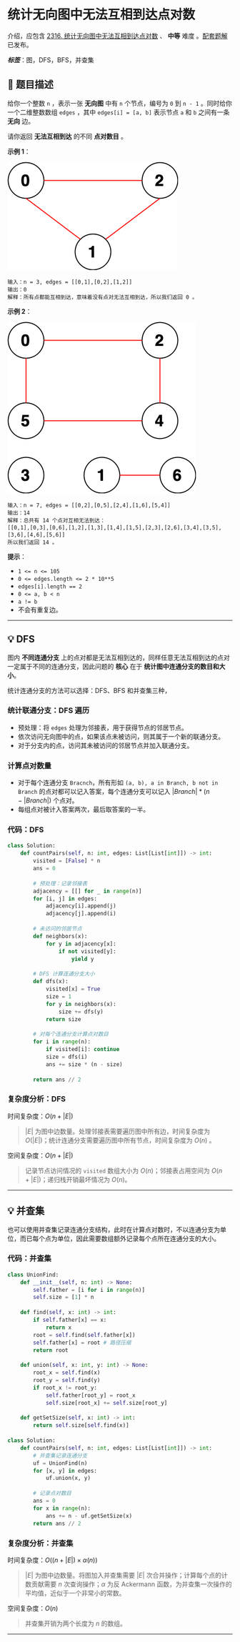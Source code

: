 # 统计无向图中无法互相到达点对数

介绍，应包含 [2316. 统计无向图中无法互相到达点对数](https://leetcode.cn/problems/count-unreachable-pairs-of-nodes-in-an-undirected-graph/) 、 **中等** 难度 。[配套题解](https://leetcode.cn/problems/count-unreachable-pairs-of-nodes-in-an-undirected-graph/solutions/2492228/shi-yong-dfs-huo-bing-cha-ji-tong-ji-lia-2mma/) 已发布。

***标签***：图，DFS，BFS，并查集

## :open_book: 题目描述

给你一个整数 `n` ，表示一张 **无向图** 中有 `n` 个节点，编号为 `0` 到 `n - 1` 。同时给你一个二维整数数组 `edges` ，其中 `edges[i] = [a, b]` 表示节点 `a` 和 `b` 之间有一条 **无向** 边。

请你返回 **无法互相到达** 的不同 **点对数目** 。

**示例 1**：

![LC-2316-eg1](resources/2316/eg-1.png)

```example
输入：n = 3, edges = [[0,1],[0,2],[1,2]]
输出：0
解释：所有点都能互相到达，意味着没有点对无法互相到达，所以我们返回 0 。
```

**示例 2**：

![LC-2316-eg2](resources/2316/eg-2.png)

```example
输入：n = 7, edges = [[0,2],[0,5],[2,4],[1,6],[5,4]]
输出：14
解释：总共有 14 个点对互相无法到达：
[[0,1],[0,3],[0,6],[1,2],[1,3],[1,4],[1,5],[2,3],[2,6],[3,4],[3,5],[3,6],[4,6],[5,6]]
所以我们返回 14 。
```

**提示**：

- `1 <= n <= 105`
- `0 <= edges.length <= 2 * 10**5`
- `edges[i].length == 2`
- `0 <= a, b < n`
- `a != b`
- 不会有重复边。

---

## :bulb: DFS

图内 **不同连通分支** 上的点对都是无法互相到达的，同样任意无法互相到达的点对一定属于不同的连通分支，因此问题的 **核心** 在于 **统计图中连通分支的数目和大小**。

统计连通分支的方法可以选择：DFS、BFS 和并查集三种，

### 统计联通分支：DFS 遍历

- 预处理：将 `edges` 处理为邻接表，用于获得节点的邻居节点。
- 依次访问无向图中的点，如果该点未被访问，则其属于一个新的联通分支。
- 对于分支内的点，访问其未被访问的邻居节点并加入联通分支。

### 计算点对数量

- 对于每个连通分支 `Bracnch`，所有形如 `(a, b), a in Branch, b not in Branch` 的点对都可以记入答案，每个连通分支可以记入 $|Branch| * (n - |Branch|)$ 个点对。
- 每组点对被计入答案两次，最后取答案的一半。

### 代码：DFS

```Python
class Solution:
    def countPairs(self, n: int, edges: List[List[int]]) -> int:
        visited = [False] * n
        ans = 0

        # 预处理：记录邻接表
        adjacency = [[] for _ in range(n)]
        for [i, j] in edges:
            adjacency[i].append(j)
            adjacency[j].append(i)
        
        # 未访问的邻居节点
        def neighbors(x):
            for y in adjacency[x]:
                if not visited[y]:
                    yield y

        # DFS 计算连通分支大小
        def dfs(x):
            visited[x] = True
            size = 1
            for y in neighbors(x):
                size += dfs(y)
            return size

        # 对每个连通分支计算点对数目
        for i in range(n):
            if visited[i]: continue
            size = dfs(i)
            ans += size * (n - size)

        return ans // 2
```

### 复杂度分析：DFS

时间复杂度：$O(n + |E|)$
> $|E|$ 为图中边数量。处理邻接表需要遍历图中所有边，时间复杂度为 $O(|E|)$；统计连通分支需要遍历图中所有节点，时间复杂度为 $O(n)$ 。

空间复杂度：$O(n + |E|)$
> 记录节点访问情况的 `visited` 数组大小为 $O(n)$；邻接表占用空间为 $O(n + |E|)$；递归栈开销最坏情况为 $O(n)$。

---

## :bulb: 并查集

也可以使用并查集记录连通分支结构，此时在计算点对数时，不以连通分支为单位，而已每个点为单位，因此需要数组额外记录每个点所在连通分支的大小。

### 代码：并查集

```Python
class UnionFind:
    def __init__(self, n: int) -> None:
        self.father = [i for i in range(n)]
        self.size = [1] * n

    def find(self, x: int) -> int:
        if self.father[x] == x:
            return x
        root = self.find(self.father[x])
        self.father[x] = root # 路径压缩
        return root

    def union(self, x: int, y: int) -> None:
        root_x = self.find(x)
        root_y = self.find(y)
        if root_x != root_y:
            self.father[root_y] = root_x
            self.size[root_x] += self.size[root_y]
    
    def getSetSize(self, x: int) -> int:
        return self.size[self.find(x)]

class Solution:
    def countPairs(self, n: int, edges: List[List[int]]) -> int:
        # 并查集记录连通分支
        uf = UnionFind(n)
        for [x, y] in edges:
            uf.union(x, y)

        # 记录点对数目
        ans = 0
        for x in range(n):
            ans += n - uf.getSetSize(x)
        return ans // 2
```

### 复杂度分析：并查集

时间复杂度：$O((n + |E|)\times\alpha(n))$
> $|E|$ 为图中边数量。将图加入并查集需要 $|E|$ 次合并操作；计算每个点的计数贡献需要 $n$ 次查询操作；$\alpha$ 为反 Ackermann 函数，为并查集一次操作的平均值，近似于一个非常小的常数。

空间复杂度：$O(n)$
> 并查集开销为两个长度为 $n$ 的数组。

---
